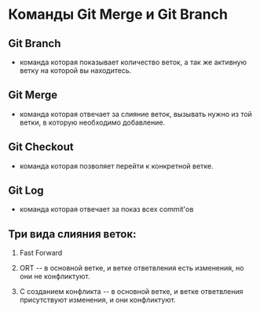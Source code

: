 # Команды Git Merge и Git Branch

## Git Branch 
- команда которая показывает количество веток, а так же активную ветку на которой вы находитесь. 

## Git Merge 
- команда которая отвечает за слияние веток, вызывать нужно из той ветки, в которую необходимо добавление.

## Git Checkout
- команда которая позволяет перейти к конкретной ветке.
  
## Git Log
- команда которая отвечает за показ всех commit'ов

## Три вида слияния веток:

1) Fast Forward
   
2) ORT
-- в основной ветке, и ветке ответвления есть изменения, но они не конфликтуют.   
3) С созданием конфликта
-- в основной ветке, и ветке ответвления присутствуют изменения, и они конфликтуют.